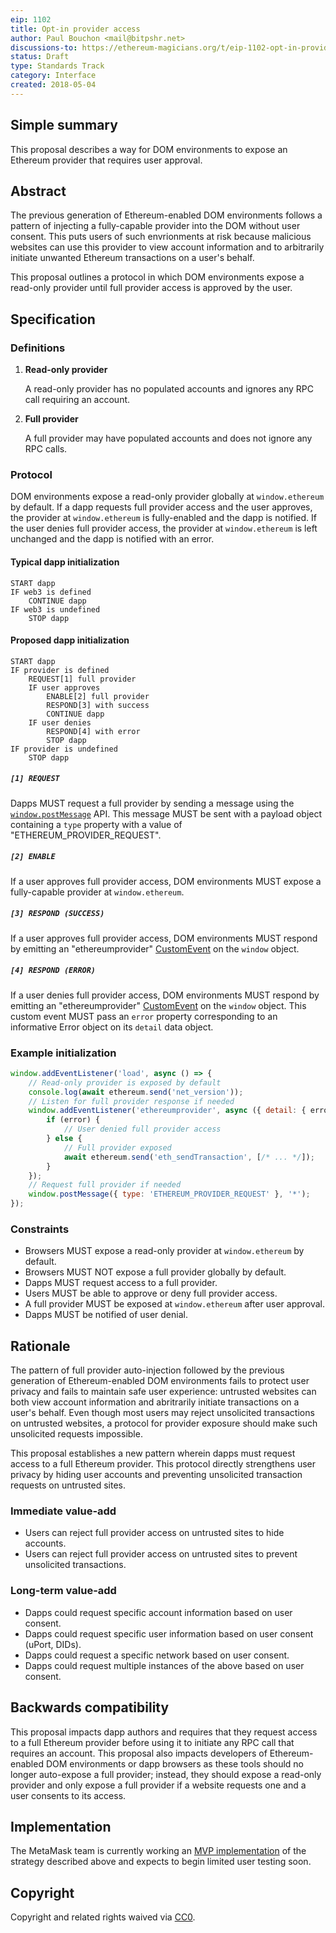 ```yaml
---
eip: 1102
title: Opt-in provider access
author: Paul Bouchon <mail@bitpshr.net>
discussions-to: https://ethereum-magicians.org/t/eip-1102-opt-in-provider-access/414
status: Draft
type: Standards Track
category: Interface
created: 2018-05-04
---
```


## Simple summary

This proposal describes a way for DOM environments to expose an Ethereum provider that requires user approval.

## Abstract

The previous generation of Ethereum-enabled DOM environments follows a pattern of injecting a fully-capable provider into the DOM without user consent. This puts users of such envrionments at risk because malicious websites can use this provider to view account information and to arbitrarily initiate unwanted Ethereum transactions on a user's behalf.

This proposal outlines a protocol in which DOM environments expose a read-only provider until full provider access is approved by the user.

## Specification

### Definitions

1. **Read-only provider**

    A read-only provider has no populated accounts and ignores any RPC call requiring an account.

2. **Full provider**

    A full provider may have populated accounts and does not ignore any RPC calls.


### Protocol

DOM environments expose a read-only provider globally at `window.ethereum` by default. If a dapp requests full provider access and the user approves, the provider at `window.ethereum` is fully-enabled and the dapp is notified. If the user denies full provider access, the provider at `window.ethereum` is left unchanged and the dapp is notified with an error.

#### Typical dapp initialization

```
START dapp
IF web3 is defined
    CONTINUE dapp
IF web3 is undefined
    STOP dapp
```

#### Proposed dapp initialization

```
START dapp
IF provider is defined
    REQUEST[1] full provider
    IF user approves
        ENABLE[2] full provider
        RESPOND[3] with success
        CONTINUE dapp
    IF user denies
        RESPOND[4] with error
        STOP dapp
IF provider is undefined
    STOP dapp
```

##### `[1] REQUEST`

Dapps MUST request a full provider by sending a message using the [`window.postMessage`](https://developer.mozilla.org/en-US/docs/Web/API/Window/postMessage) API. This message MUST be sent with a payload object containing a `type` property with a value of "ETHEREUM_PROVIDER_REQUEST".

##### `[2] ENABLE`

If a user approves full provider access, DOM environments MUST expose a fully-capable provider at `window.ethereum`.

##### `[3] RESPOND (SUCCESS)`

If a user approves full provider access, DOM environments MUST respond by emitting an "ethereumprovider" [CustomEvent](https://developer.mozilla.org/en-US/docs/Web/API/CustomEvent/CustomEvent) on the `window` object.

##### `[4] RESPOND (ERROR)`

If a user denies full provider access, DOM environments MUST respond by emitting an "ethereumprovider" [CustomEvent](https://developer.mozilla.org/en-US/docs/Web/API/CustomEvent/CustomEvent) on the `window` object. This custom event MUST pass an `error` property corresponding to an informative Error object on its `detail` data object.

### Example initialization

```js
window.addEventListener('load', async () => {
    // Read-only provider is exposed by default
    console.log(await ethereum.send('net_version'));
    // Listen for full provider response if needed
    window.addEventListener('ethereumprovider', async ({ detail: { error } }) => {
        if (error) {
            // User denied full provider access
        } else {
            // Full provider exposed
            await ethereum.send('eth_sendTransaction', [/* ... */]);
        }
    });
    // Request full provider if needed
    window.postMessage({ type: 'ETHEREUM_PROVIDER_REQUEST' }, '*');
});
```

### Constraints

* Browsers MUST expose a read-only provider at `window.ethereum` by default.
* Browsers MUST NOT expose a full provider globally by default.
* Dapps MUST request access to a full provider.
* Users MUST be able to approve or deny full provider access.
* A full provider MUST be exposed at `window.ethereum` after user approval.
* Dapps MUST be notified of user denial.

## Rationale

The pattern of full provider auto-injection followed by the previous generation of Ethereum-enabled DOM environments fails to protect user privacy and fails to maintain safe user experience: untrusted websites can both view account information and abritrarily initiate transactions on a user's behalf. Even though most users may reject unsolicited transactions on untrusted websites, a protocol for provider exposure should make such unsolicited requests impossible.

This proposal establishes a new pattern wherein dapps must request access to a full Ethereum provider. This protocol directly strengthens user privacy by hiding user accounts and preventing unsolicited transaction requests on untrusted sites.

### Immediate value-add

* Users can reject full provider access on untrusted sites to hide accounts.
* Users can reject full provider access on untrusted sites to prevent unsolicited transactions.

### Long-term value-add

* Dapps could request specific account information based on user consent.
* Dapps could request specific user information based on user consent (uPort, DIDs).
* Dapps could request a specific network based on user consent.
* Dapps could request multiple instances of the above based on user consent.

## Backwards compatibility

This proposal impacts dapp authors and requires that they request access to a full Ethereum provider before using it to initiate any RPC call that requires an account. This proposal also impacts developers of Ethereum-enabled DOM environments or dapp browsers as these tools should no longer auto-expose a full provider; instead, they should expose a read-only provider and only expose a full provider if a website requests one and a user consents to its access.

## Implementation

The MetaMask team is currently working an [MVP implementation](https://github.com/MetaMask/metamask-extension/pull/4703) of the strategy described above and expects to begin limited user testing soon.

## Copyright

Copyright and related rights waived via [CC0](https://creativecommons.org/publicdomain/zero/1.0/).
